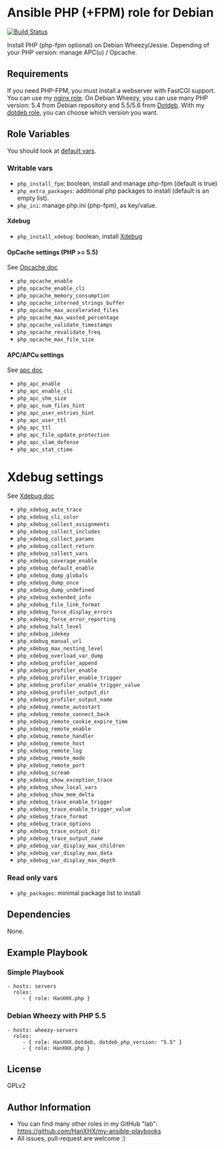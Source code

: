 Ansible PHP (+FPM) role for Debian
==================================

[![Build Status](https://travis-ci.org/HanXHX/ansible-php.svg)](https://travis-ci.org/HanXHX/ansible-php)

Install PHP (php-fpm optional) on Debian Wheezy/Jessie. Depending of your PHP version: manage APC(u) / Opcache.

Requirements
------------

If you need PHP-FPM, you must install a webserver with FastCGI support. You can use my [nginx role](https://github.com/HanXHX/ansible-nginx).
On Debian Wheezy, you can use many PHP version: 5.4 from Debian repository and 5.5/5.6 from [Dotdeb](https://www.dotdeb.org). With my [dotdeb role](https://github.com/HanXHX/ansible-debian-dotdeb), you can choose which version you want.

Role Variables
--------------

You should look at [default vars](defaults/main.yml).

### Writable vars

- `php_install_fpm`: boolean, install and manage php-fpm (default is true)
- `php_extra_packages`: additional php packages to install (default is an empty list).
- `php_ini`: manage php.ini (php-fpm), as key/value.

#### Xdebug

- `php_install_xdebug`: boolean, install [Xdebug](http://xdebug.org)

#### OpCache settings (PHP >= 5.5)

See [Opcache doc](https://secure.php.net/manual/en/opcache.configuration.php)

- `php_opcache_enable`
- `php_opcache_enable_cli`
- `php_opcache_memory_consumption`
- `php_opcache_interned_strings_buffer`
- `php_opcache_max_accelerated_files`
- `php_opcache_max_wasted_percentage`
- `php_opcache_validate_timestamps`
- `php_opcache_revalidate_freq`
- `php_opcache_max_file_size`


#### APC/APCu settings

See [apc doc](https://secure.php.net/manual/en/apc.configuration.php)

- `php_apc_enable`
- `php_apc_enable_cli`
- `php_apc_shm_size`
- `php_apc_num_files_hint`
- `php_apc_user_entries_hint`
- `php_apc_user_ttl`
- `php_apc_ttl`
- `php_apc_file_update_protection`
- `php_apc_slam_defense`
- `php_apc_stat_ctime`

# Xdebug settings

See [Xdebug doc](http://xdebug.org/docs/all_settings)

- `php_xdebug_auto_trace`
- `php_xdebug_cli_color`
- `php_xdebug_collect_assignments`
- `php_xdebug_collect_includes`
- `php_xdebug_collect_params`
- `php_xdebug_collect_return`
- `php_xdebug_collect_vars`
- `php_xdebug_coverage_enable`
- `php_xdebug_default_enable`
- `php_xdebug_dump_globals`
- `php_xdebug_dump_once`
- `php_xdebug_dump_undefined`
- `php_xdebug_extended_info`
- `php_xdebug_file_link_format`
- `php_xdebug_force_display_errors`
- `php_xdebug_force_error_reporting`
- `php_xdebug_halt_level`
- `php_xdebug_idekey`
- `php_xdebug_manual_url`
- `php_xdebug_max_nesting_level`
- `php_xdebug_overload_var_dump`
- `php_xdebug_profiler_append`
- `php_xdebug_profiler_enable`
- `php_xdebug_profiler_enable_trigger`
- `php_xdebug_profiler_enable_trigger_value`
- `php_xdebug_profiler_output_dir`
- `php_xdebug_profiler_output_name`
- `php_xdebug_remote_autostart`
- `php_xdebug_remote_connect_back`
- `php_xdebug_remote_cookie_expire_time`
- `php_xdebug_remote_enable`
- `php_xdebug_remote_handler`
- `php_xdebug_remote_host`
- `php_xdebug_remote_log`
- `php_xdebug_remote_mode`
- `php_xdebug_remote_port`
- `php_xdebug_scream`
- `php_xdebug_show_exception_trace`
- `php_xdebug_show_local_vars`
- `php_xdebug_show_mem_delta`
- `php_xdebug_trace_enable_trigger`
- `php_xdebug_trace_enable_trigger_value`
- `php_xdebug_trace_format`
- `php_xdebug_trace_options`
- `php_xdebug_trace_output_dir`
- `php_xdebug_trace_output_name`
- `php_xdebug_var_display_max_children`
- `php_xdebug_var_display_max_data`
- `php_xdebug_var_display_max_depth`


### Read only vars

- `php_packages`: minimal package list to install

Dependencies
------------

None.

Example Playbook
----------------

### Simple Playbook

    - hosts: servers
      roles:
         - { role: HanXHX.php }

### Debian Wheezy with PHP 5.5

    - hosts: wheezy-servers
      roles:
         - { role: HanXHX.dotdeb, dotdeb_php_version: "5.5" }
         - { role: HanXHX.php }

License
-------

GPLv2

Author Information
------------------

- You can find many other roles in my GitHub "lab": https://github.com/HanXHX/my-ansible-playbooks
- All issues, pull-request are welcome :)


